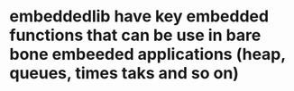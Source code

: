 # embeddedlib have key embedded functions that can be use in bare bone embeeded applications (heap, queues, times taks and so on)
